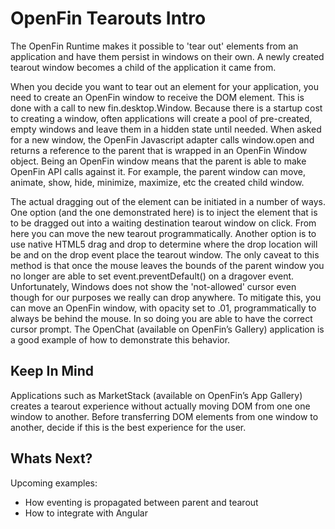 # OpenFin Tearouts Intro

The OpenFin Runtime makes it possible to 'tear out' elements from an application and have them persist in windows on their own.  A newly created tearout window becomes a child of the application it came from.

When you decide you want to tear out an element for your application, you need to create an OpenFin window to receive the DOM element. This is done with a call to new fin.desktop.Window. Because there is a startup cost to creating a window, often applications will create a pool of pre-created, empty windows and leave them in a hidden state until needed. When asked for a new window, the OpenFin Javascript adapter calls window.open and returns a reference to the parent that is wrapped in an OpenFin Window object. Being an OpenFin window means that the parent is able to make OpenFin API calls against it. For example, the parent window can move, animate, show, hide, minimize, maximize, etc the created child window.

The actual dragging out of the element can be initiated in a number of ways. One option (and the one demonstrated here) is to inject the element that is to be dragged out into a waiting destination tearout window on click. From here you can move the new tearout programmatically. Another option is to use native HTML5 drag and drop to determine where the drop location will be and on the drop event place the tearout window. The only caveat to this method is that once the mouse leaves the bounds of the parent window you no longer are able to set event.preventDefault() on a dragover event. Unfortunately, Windows does not show the 'not-allowed' cursor even though for our purposes we really can drop anywhere. To mitigate this, you can move an OpenFin window, with opacity set to .01, programmatically to always be behind the mouse. In so doing you are able to have the correct cursor prompt. The OpenChat (available on OpenFin’s Gallery) application is a good example of how to demonstrate this behavior.

## Keep In Mind

Applications such as MarketStack (available on OpenFin’s App Gallery) creates a tearout experience without actually moving DOM from one one window to another. Before transferring DOM elements from one window to another, decide if this is the best experience for the user.

## Whats Next?

Upcoming examples:
* How eventing is propagated between parent and tearout
* How to integrate with Angular